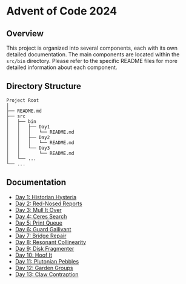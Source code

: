 # Advent of Code 2024

## Overview

This project is organized into several components, each with its own detailed documentation. The main components are located within the `src/bin` directory. Please refer to the specific README files for more detailed information about each component.

## Directory Structure

```
Project Root
│
├── README.md
├── src
│   ├── bin
│   │   ├── Day1
│   │   │   └── README.md
│   │   ├── Day2
│   │   │   └── README.md
│   │   └── Day3
│   │       └── README.md
│   └── ...
└── ...
```

## Documentation

* [Day 1: Historian Hysteria](src/bin/day1/README.md)
* [Day 2: Red-Nosed Reports](src/bin/day2/README.md)
* [Day 3: Mull It Over](src/bin/day3/README.md)
* [Day 4: Ceres Search](src/bin/day4/README.md)
* [Day 5: Print Queue](src/bin/day5/README.md)
* [Day 6: Guard Gallivant](src/bin/day6/README.md)
* [Day 7: Bridge Repair](src/bin/day7/README.md)
* [Day 8: Resonant Collinearity](src/bin/day8/README.md)
* [Day 9: Disk Fragmenter](src/bin/day9/README.md)
* [Day 10: Hoof It](src/bin/day10/README.md)
* [Day 11: Plutonian Pebbles](src/bin/day11/README.md)
* [Day 12: Garden Groups](src/bin/day12/README.md)
* [Day 13: Claw Contraption](src/bin/day13/README.md)
